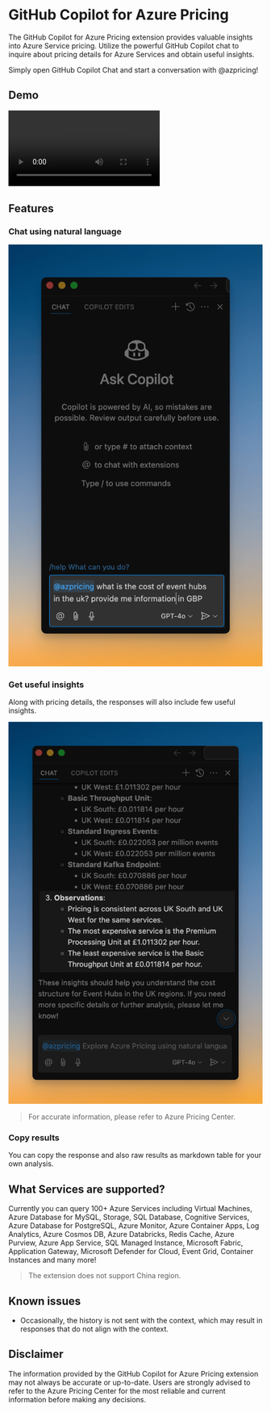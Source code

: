 # GitHub Copilot for Azure Pricing

The GitHub Copilot for Azure Pricing extension provides valuable insights into Azure Service pricing. Utilize the powerful GitHub Copilot chat to inquire about pricing details for Azure Services and obtain useful insights.

Simply open GitHub Copilot Chat and start a conversation with @azpricing!

## Demo

<video src="https://github.com/onlyutkarsh/github-copilot-for-azure-pricing/raw/main/demo.mp4"></video>

## Features

### Chat using natural language


![Chat](./screenshots/chat.png)

### Get useful insights

Along with pricing details, the responses will also include few useful insights.

![Insights](./screenshots/insights.png)

> For accurate information, please refer to Azure Pricing Center.

### Copy results

You can copy the response and also raw results as markdown table for your own analysis.

## What Services are supported?

Currently you can query 100+ Azure Services including Virtual Machines, Azure Database for MySQL, Storage, SQL Database, Cognitive Services, Azure Database for PostgreSQL, Azure Monitor, Azure Container Apps, Log Analytics, Azure Cosmos DB, Azure Databricks, Redis Cache, Azure Purview, Azure App Service, SQL Managed Instance, Microsoft Fabric, Application Gateway, Microsoft Defender for Cloud, Event Grid, Container Instances and many more!

> The extension does not support China region.

## Known issues

- Occasionally, the history is not sent with the context, which may result in responses that do not align with the context.

## Disclaimer

The information provided by the GitHub Copilot for Azure Pricing extension may not always be accurate or up-to-date. Users are strongly advised to refer to the Azure Pricing Center for the most reliable and current information before making any decisions.